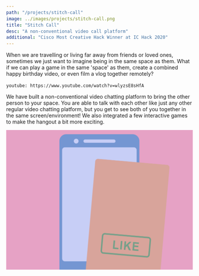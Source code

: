 ```yaml
---
path: "/projects/stitch-call"
image: ../images/projects/stitch-call.png
title: "Stitch Call"
desc: "A non-conventional video call platform"
additional: "Cisco Most Creative Hack Winner at IC Hack 2020"
---
```


When we are travelling or living far away from friends or loved ones, sometimes we just want to imagine being in the same space as them. What if we can play a game in the same 'space' as them, create a combined happy birthday video, or even film a vlog together remotely?

`youtube: https://www.youtube.com/watch?v=wlyzsE8sHfA`

We have built a non-conventional video chatting platform to bring the other person to your space. You are able to talk with each other like just any other regular video chatting platform, but you get to see both of you together in the same screen/environment! We also integrated a few interactive games to make the hangout a bit more exciting.

![asfd](../images/projects/cinect.png)